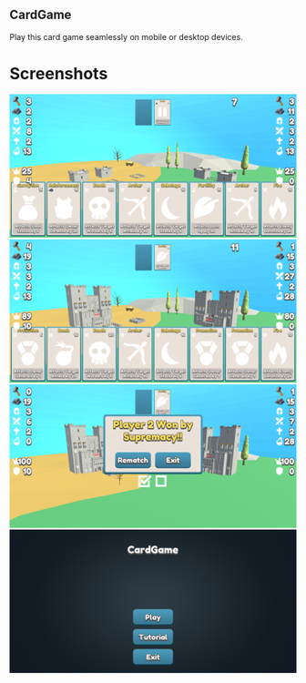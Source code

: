 ## CardGame
Play this card game seamlessly on mobile or desktop devices.
# Screenshots
![Screenshot_1](/Screenshot_1.png)
![Screenshot_2](/Screenshot_2.png)
![Screenshot_3](/Screenshot_3.png)
![Screenshot_4](/Screenshot_4.png)
